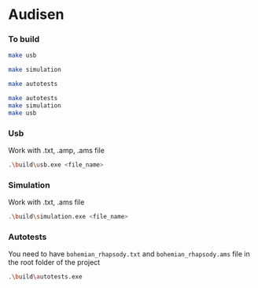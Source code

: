 # Audisen

### To build
```bash
make usb
```
```bash
make simulation
```
```bash
make autotests
```
```bash
make autotests
make simulation
make usb
```

### Usb
Work with .txt, .amp, .ams file
```bash
.\build\usb.exe <file_name>
```

### Simulation
Work with .txt, .ams file
```bash
.\build\simulation.exe <file_name>
```

### Autotests
You need to have `bohemian_rhapsody.txt` and `bohemian_rhapsody.ams` file in the root folder of the project
```bash
.\build\autotests.exe
```
